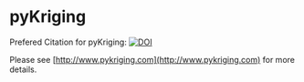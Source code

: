 # pyKriging

Prefered Citation for pyKriging: [![DOI](https://zenodo.org/badge/doi/10.5281/zenodo.21389.svg)](http://dx.doi.org/10.5281/zenodo.21389)


Please see [http://www.pykriging.com](http://www.pykriging.com) for more details.

